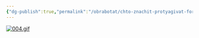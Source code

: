 ```yaml
---
{"dg-publish":true,"permalink":"/obrabotat/chto-znachit-protyagivat-formulu/"}
---
```


[![004.gif](https://i.postimg.cc/MHwpMB5W/004.gif)](https://postimg.cc/Kk92CRCV)
